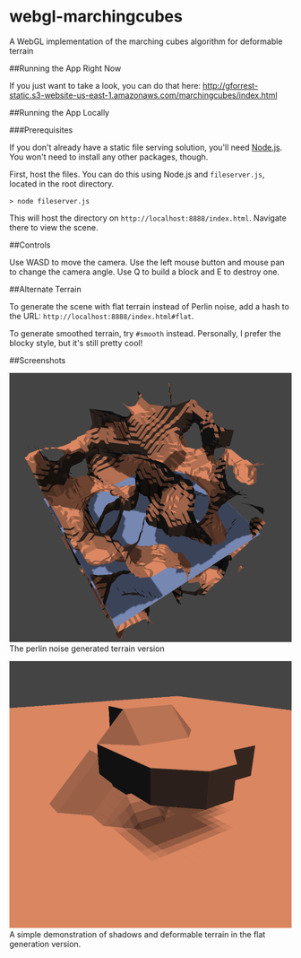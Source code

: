 webgl-marchingcubes
===================

A WebGL implementation of the marching cubes algorithm for deformable terrain

##Running the App Right Now

If you just want to take a look, you can do that here: http://gforrest-static.s3-website-us-east-1.amazonaws.com/marchingcubes/index.html

##Running the App Locally

###Prerequisites

If you don't already have a static file serving solution, you'll need [Node.js](http://nodejs.org/). You won't need to install any other packages, though.

First, host the files. You can do this using Node.js and `fileserver.js`, located in the root directory.

    > node fileserver.js
    
This will host the directory on `http://localhost:8888/index.html`. Navigate there to view the scene.

##Controls

Use WASD to move the camera. Use the left mouse button and mouse pan to change the camera angle. Use Q to build a block and E to destroy one.

##Alternate Terrain

To generate the scene with flat terrain instead of Perlin noise, add a hash to the URL: `http://localhost:8888/index.html#flat`.

To generate smoothed terrain, try `#smooth` instead. Personally, I prefer the blocky style, but it's still pretty cool!

##Screenshots

![img](screen.png)
The perlin noise generated terrain version

![img](screen2.png)
A simple demonstration of shadows and deformable terrain in the flat generation version.
